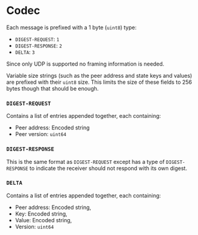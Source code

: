 # Codec

Each message is prefixed with a 1 byte (`uint8`) type:
* `DIGEST-REQUEST`: `1`
* `DIGEST-RESPONSE`: `2`
* `DELTA`: `3`

Since only UDP is supported no framing information is needed.

Variable size strings (such as the peer address and state keys and values) are
prefixed with their `uint8` size. This limits the size of these fields to 256
bytes though that should be enough.

### `DIGEST-REQUEST`
Contains a list of entries appended together, each containing:
* Peer address: Encoded string
* Peer version: `uint64`

### `DIGEST-RESPONSE`
This is the same format as `DIGEST-REQUEST` except has a type of
`DIGEST-RESPONSE` to indicate the receiver should not respond with its own
digest.

### `DELTA`
Contains a list of entries appended together, each containing:
* Peer address: Encoded string,
* Key: Encoded string,
* Value: Encoded string,
* Version: `uint64`
